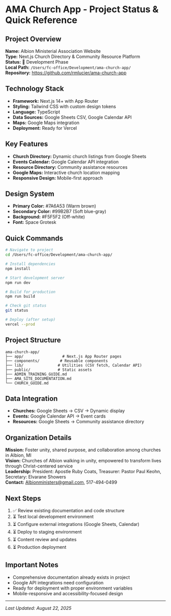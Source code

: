 # AMA Church App - Project Status & Quick Reference

## Project Overview
**Name:** Albion Ministerial Association Website  
**Type:** Next.js Church Directory & Community Resource Platform  
**Status:** 🔄 Development Phase  
**Local Path:** `/Users/fc-office/Development/ama-church-app/`  
**Repository:** https://github.com/rmlucier/ama-church-app  

## Technology Stack
- **Framework:** Next.js 14+ with App Router
- **Styling:** Tailwind CSS with custom design tokens
- **Language:** TypeScript
- **Data Sources:** Google Sheets CSV, Google Calendar API
- **Maps:** Google Maps integration
- **Deployment:** Ready for Vercel

## Key Features
- **Church Directory:** Dynamic church listings from Google Sheets
- **Events Calendar:** Google Calendar API integration
- **Resource Directory:** Community assistance resources
- **Google Maps:** Interactive church location mapping
- **Responsive Design:** Mobile-first approach

## Design System
- **Primary Color:** #7A6A53 (Warm brown)
- **Secondary Color:** #99B2B7 (Soft blue-gray)  
- **Background:** #F5F5F2 (Off-white)
- **Font:** Space Grotesk

## Quick Commands
```bash
# Navigate to project
cd /Users/fc-office/Development/ama-church-app/

# Install dependencies
npm install

# Start development server
npm run dev

# Build for production
npm run build

# Check git status
git status

# Deploy (after setup)
vercel --prod
```

## Project Structure
```
ama-church-app/
├── app/                 # Next.js App Router pages
├── components/         # Reusable components
├── lib/               # Utilities (CSV fetch, Calendar API)
├── public/            # Static assets
├── ADMIN_TRAINING_GUIDE.md
├── AMA_SITE_DOCUMENTATION.md
└── CHURCH_GUIDE.md
```

## Data Integration
- **Churches:** Google Sheets → CSV → Dynamic display
- **Events:** Google Calendar API → Event cards
- **Resources:** Google Sheets → Community assistance directory

## Organization Details
**Mission:** Foster unity, shared purpose, and collaboration among churches in Albion, MI  
**Vision:** Churches of Albion walking in unity, empowered to transform lives through Christ-centered service  
**Leadership:** President: Apostle Ruby Coats, Treasurer: Pastor Paul Keohn, Secretary: Elvarane Showers  
**Contact:** Albionministers@gmail.com, 517-494-0499

## Next Steps
1. ✅ Review existing documentation and code structure
2. ⏳ Test local development environment
3. ⏳ Configure external integrations (Google Sheets, Calendar)
4. ⏳ Deploy to staging environment
5. ⏳ Content review and updates
6. ⏳ Production deployment

## Important Notes
- Comprehensive documentation already exists in project
- Google API integrations need configuration
- Ready for deployment with proper environment variables
- Mobile-responsive and accessibility-focused design

---
*Last Updated: August 22, 2025*